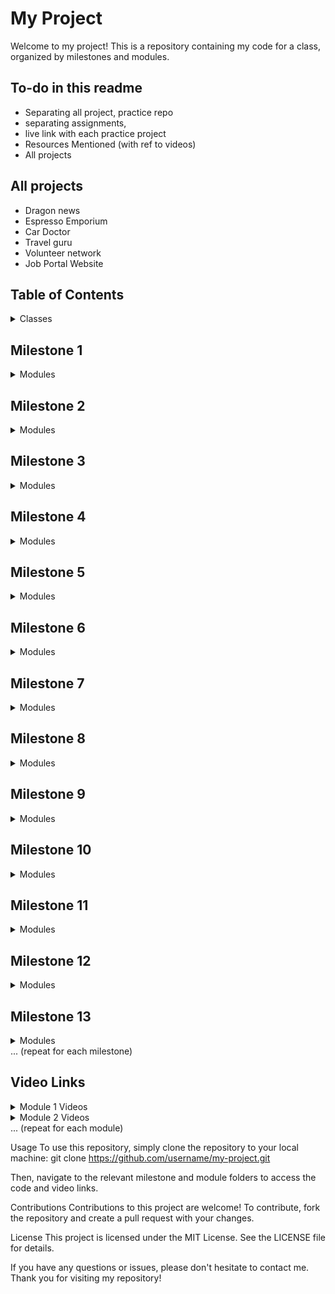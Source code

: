 # My Project

Welcome to my project! This is a repository containing my code for a class, organized by milestones and modules.

## To-do in this readme

- Separating all project, practice repo
- separating assignments,
- live link with each practice project
- Resources Mentioned (with ref to videos)
- All projects

## All projects

- Dragon news
- Espresso Emporium
- Car Doctor
- Travel guru
- Volunteer network
- Job Portal Website
  
## Table of Contents

<details>
<summary>Classes</summary>

- [My Project](#my-project)
  - [To-do in this readme](#to-do-in-this-readme)
  - [All projects](#all-projects)
  - [Table of Contents](#table-of-contents)
  - [Milestone 1](#milestone-1)
  - [Milestone 2](#milestone-2)
  - [Milestone 3](#milestone-3)
  - [Milestone 4](#milestone-4)
  - [Milestone 5](#milestone-5)
  - [Milestone 6](#milestone-6)
  - [Milestone 7](#milestone-7)
  - [Milestone 8](#milestone-8)
  - [Milestone 9](#milestone-9)
  - [Milestone 10](#milestone-10)
  - [Milestone 11](#milestone-11)
  - [Milestone 12](#milestone-12)
  - [Milestone 13](#milestone-13)
  - [Video Links](#video-links)

</details>

## Milestone 1

<details>
<summary>Modules</summary>

- [Module 1](/Classes/Milestone%201/Module%201)
- [Module 2](/Classes/Milestone%201/Module%202)
- [Module 3](/Classes/Milestone%201/Module%203)
- [Module 4](/Classes/Milestone%201/Module%204)
- [Module 5](/Classes/Milestone%201/Module%205)
- [Module 6](/Classes/Milestone%201/Module%206)
- [Module 7](/Classes/Milestone%201/Module%207)
- [Module 8](/Classes/Milestone%201/Module%208)
- [Module 9](/Classes/Milestone%201/Module%209)
- [Module 10](/Classes/Milestone%201/Module%2010)

</details>

## Milestone 2

<details>
<summary>Modules</summary>

- [Module 1](/Classes/Milestone%202/Module%211)
- [Module 2](/Classes/Milestone%202/Module%212)
- [Module 3](/Classes/Milestone%202/Module%213)
- [Module 4](/Classes/Milestone%202/Module%214)
- [Module 5](/Classes/Milestone%202/Module%215)
- [Module 6](/Classes/Milestone%202/Module%216)
- [Module 7](/Classes/Milestone%202/Module%217)
- [Module 8](/Classes/Milestone%202/Module%218)
- [Module 9](/Classes/Milestone%202/Module%219)
- [Module 10](/Classes/Milestone%202/Module%2110)

</details>

## Milestone 3

<details>
<summary>Modules</summary>

- [Module 1](/Classes/Milestone%202/Module%211)
- [Module 2](/Classes/Milestone%202/Module%212)
- [Module 3](/Classes/Milestone%202/Module%213)
- [Module 4](/Classes/Milestone%202/Module%214)
- [Module 5](/Classes/Milestone%202/Module%215)
- [Module 6](/Classes/Milestone%202/Module%216)
- [Module 7](/Classes/Milestone%202/Module%217)
- [Module 8](/Classes/Milestone%202/Module%218)
- [Module 9](/Classes/Milestone%202/Module%219)
- [Module 10](/Classes/Milestone%202/Module%2110)

</details>

## Milestone 4

<details>
<summary>Modules</summary>

- [Module 1](/Classes/Milestone%202/Module%211)
- [Module 2](/Classes/Milestone%202/Module%212)
- [Module 3](/Classes/Milestone%202/Module%213)
- [Module 4](/Classes/Milestone%202/Module%214)
- [Module 5](/Classes/Milestone%202/Module%215)
- [Module 6](/Classes/Milestone%202/Module%216)
- [Module 7](/Classes/Milestone%202/Module%217)
- [Module 8](/Classes/Milestone%202/Module%218)
- [Module 9](/Classes/Milestone%202/Module%219)
- [Module 10](/Classes/Milestone%202/Module%2110)

</details>

## Milestone 5

<details>
<summary>Modules</summary>

- [Module 1](/Classes/Milestone%202/Module%211)
- [Module 2](/Classes/Milestone%202/Module%212)
- [Module 3](/Classes/Milestone%202/Module%213)
- [Module 4](/Classes/Milestone%202/Module%214)
- [Module 5](/Classes/Milestone%202/Module%215)
- [Module 6](/Classes/Milestone%202/Module%216)
- [Module 7](/Classes/Milestone%202/Module%217)
- [Module 8](/Classes/Milestone%202/Module%218)
- [Module 9](/Classes/Milestone%202/Module%219)
- [Module 10](/Classes/Milestone%202/Module%2110)

</details>

## Milestone 6

<details>
<summary>Modules</summary>

- [Module 1](/Classes/Milestone%202/Module%211)
- [Module 2](/Classes/Milestone%202/Module%212)
- [Module 3](/Classes/Milestone%202/Module%213)
- [Module 4](/Classes/Milestone%202/Module%214)
- [Module 5](/Classes/Milestone%202/Module%215)
- [Module 6](/Classes/Milestone%202/Module%216)
- [Module 7](/Classes/Milestone%202/Module%217)
- [Module 8](/Classes/Milestone%202/Module%218)
- [Module 9](/Classes/Milestone%202/Module%219)
- [Module 10](/Classes/Milestone%202/Module%2110)

</details>

## Milestone 7

<details>
<summary>Modules</summary>

- [Module 1](/Classes/Milestone%202/Module%211)
- [Module 2](/Classes/Milestone%202/Module%212)
- [Module 3](/Classes/Milestone%202/Module%213)
- [Module 4](/Classes/Milestone%202/Module%214)
- [Module 5](/Classes/Milestone%202/Module%215)
- [Module 6](/Classes/Milestone%202/Module%216)
- [Module 7](/Classes/Milestone%202/Module%217)
- [Module 8](/Classes/Milestone%202/Module%218)
- [Module 9](/Classes/Milestone%202/Module%219)
- [Module 10](/Classes/Milestone%202/Module%2110)

</details>

## Milestone 8

<details>
<summary>Modules</summary>

- [Module 1](/Classes/Milestone%202/Module%211)
- [Module 2](/Classes/Milestone%202/Module%212)
- [Module 3](/Classes/Milestone%202/Module%213)
- [Module 4](/Classes/Milestone%202/Module%214)
- [Module 5](/Classes/Milestone%202/Module%215)
- [Module 6](/Classes/Milestone%202/Module%216)
- [Module 7](/Classes/Milestone%202/Module%217)
- [Module 8](/Classes/Milestone%202/Module%218)
- [Module 9](/Classes/Milestone%202/Module%219)
- [Module 10](/Classes/Milestone%202/Module%2110)

</details>

## Milestone 9

<details>
<summary>Modules</summary>

- [Module 1](/Classes/Milestone%202/Module%211)
- [Module 2](/Classes/Milestone%202/Module%212)
- [Module 3](/Classes/Milestone%202/Module%213)
- [Module 4](/Classes/Milestone%202/Module%214)
- [Module 5](/Classes/Milestone%202/Module%215)
- [Module 6](/Classes/Milestone%202/Module%216)
- [Module 7](/Classes/Milestone%202/Module%217)
- [Module 8](/Classes/Milestone%202/Module%218)
- [Module 9](/Classes/Milestone%202/Module%219)
- [Module 10](/Classes/Milestone%202/Module%2110)

</details>

## Milestone 10

<details>
<summary>Modules</summary>

- [Module 1](/Classes/Milestone%202/Module%211)
- [Module 2](/Classes/Milestone%202/Module%212)
- [Module 3](/Classes/Milestone%202/Module%213)
- [Module 4](/Classes/Milestone%202/Module%214)
- [Module 5](/Classes/Milestone%202/Module%215)
- [Module 6](/Classes/Milestone%202/Module%216)
- [Module 7](/Classes/Milestone%202/Module%217)
- [Module 8](/Classes/Milestone%202/Module%218)
- [Module 9](/Classes/Milestone%202/Module%219)
- [Module 10](/Classes/Milestone%202/Module%2110)

</details>


## Milestone 11

<details>
<summary>Modules</summary>

- [Module 1](/Classes/Milestone%202/Module%211)
- [Module 2](/Classes/Milestone%202/Module%212)
- [Module 3](/Classes/Milestone%202/Module%213)
- [Module 4](/Classes/Milestone%202/Module%214)
- [Module 5](/Classes/Milestone%202/Module%215)
- [Module 6](/Classes/Milestone%202/Module%216)
- [Module 7](/Classes/Milestone%202/Module%217)
- [Module 8](/Classes/Milestone%202/Module%218)
- [Module 9](/Classes/Milestone%202/Module%219)
- [Module 10](/Classes/Milestone%202/Module%2110)

</details>

## Milestone 12

<details>
<summary>Modules</summary>

- [Module 1](/Classes/Milestone%202/Module%211)
- [Module 2](/Classes/Milestone%202/Module%212)
- [Module 3](/Classes/Milestone%202/Module%213)
- [Module 4](/Classes/Milestone%202/Module%214)
- [Module 5](/Classes/Milestone%202/Module%215)
- [Module 6](/Classes/Milestone%202/Module%216)
- [Module 7](/Classes/Milestone%202/Module%217)
- [Module 8](/Classes/Milestone%202/Module%218)
- [Module 9](/Classes/Milestone%202/Module%219)
- [Module 10](/Classes/Milestone%202/Module%2110)

</details>

## Milestone 13

<details>
<summary>Modules</summary>

- [Module 1](/Classes/Milestone%202/Module%211)
- [Module 2](/Classes/Milestone%202/Module%212)
- [Module 3](/Classes/Milestone%202/Module%213)
- [Module 4](/Classes/Milestone%202/Module%214)
- [Module 5](/Classes/Milestone%202/Module%215)
- [Module 6](/Classes/Milestone%202/Module%216)
- [Module 7](/Classes/Milestone%202/Module%217)
- [Module 8](/Classes/Milestone%202/Module%218)
- [Module 9](/Classes/Milestone%202/Module%219)
- [Module 10](/Classes/Milestone%202/Module%2110)

</details>
... (repeat for each milestone)

## Video Links
<details>
<summary>Module 1 Videos</summary>

- [Video 1](/Classes/Milestone%201/Module%201/video1.mp4)
- [Video 2](/Classes/Milestone%201/Module%201/video2.mp4)
- [Video 3](/Classes/Milestone%201/Module%201/video3.mp4)
- [Video 4](/Classes/Milestone%201/Module%201/video4.mp4)
- [Video 5](/Classes/Milestone%201/Module%201/video5.mp4)
- [Video 6](/Classes/Milestone%201/Module%201/video6.mp4)

</details>
<details>
<summary>Module 2 Videos</summary>
Video 1
Video 2
Video 3
Video 4
Video 5
Video 6
</details>
... (repeat for each module)

Usage
To use this repository, simply clone the repository to your local machine:
git clone https://github.com/username/my-project.git

Then, navigate to the relevant milestone and module folders to access the code and video links.

Contributions
Contributions to this project are welcome! To contribute, fork the repository and create a pull request with your changes.

License
This project is licensed under the MIT License. See the LICENSE file for details.

If you have any questions or issues, please don't hesitate to contact me. Thank you for visiting my repository!